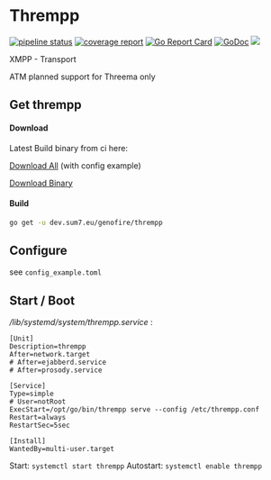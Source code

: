 # Thrempp
[![pipeline status](https://dev.sum7.eu/genofire/thrempp/badges/master/pipeline.svg)](https://dev.sum7.eu/genofire/thrempp/pipelines)
[![coverage report](https://dev.sum7.eu/genofire/thrempp/badges/master/coverage.svg)](https://dev.sum7.eu/genofire/thrempp/pipelines)
[![Go Report Card](https://goreportcard.com/badge/dev.sum7.eu/genofire/thrempp)](https://goreportcard.com/report/dev.sum7.eu/genofire/thrempp)
[![GoDoc](https://godoc.org/dev.sum7.eu/genofire/thrempp?status.svg)](https://godoc.org/dev.sum7.eu/genofire/thrempp)
 [![](https://inverse.chat/badge.svg?room=thrempp@conference.chat.sum7.eu)](https://conversations.im/j/thrempp@conference.chat.sum7.eu)

XMPP - Transport

ATM planned support for Threema only

## Get thrempp

#### Download

Latest Build binary from ci here:

[Download All](https://dev.sum7.eu/genofire/thrempp/-/jobs/artifacts/master/download/?job=build-my-project) (with config example)

[Download Binary](https://dev.sum7.eu/genofire/thrempp/-/jobs/artifacts/master/raw/bin/thrempp?inline=false&job=build-my-project)

#### Build

```bash
go get -u dev.sum7.eu/genofire/thrempp
```

## Configure

see `config_example.toml`

## Start / Boot

_/lib/systemd/system/thrempp.service_ :
```
[Unit]
Description=thrempp
After=network.target
# After=ejabberd.service
# After=prosody.service

[Service]
Type=simple
# User=notRoot
ExecStart=/opt/go/bin/thrempp serve --config /etc/thrempp.conf
Restart=always
RestartSec=5sec

[Install]
WantedBy=multi-user.target
```

Start: `systemctl start thrempp`
Autostart: `systemctl enable thrempp`


